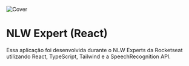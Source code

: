 ![Cover](https://raw.githubusercontent.com/rocketseat-education/nlw-expert-react/main/.github/cover.png)

# NLW Expert (React)

Essa aplicação foi desenvolvida durante o NLW Experts da Rocketseat utilizando React, TypeScript, Tailwind e a SpeechRecognition API.


